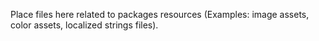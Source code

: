 Place files here related to packages resources (Examples: image assets, color assets, localized strings files).
